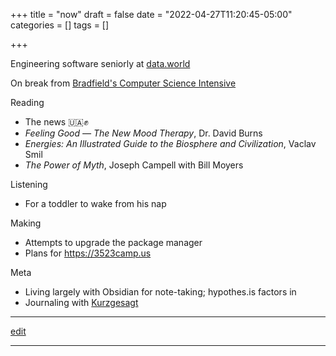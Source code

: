 +++
title = "now"
draft = false
date = "2022-04-27T11:20:45-05:00"
categories = []
tags = []

+++

Engineering software seniorly at [data.world](https://data.world)

On break from [Bradfield's Computer Science Intensive](https://bradfieldcs.com/csi)

Reading
  - The news 🇺🇦✊
  - _Feeling Good &mdash; The New Mood Therapy_, Dr. David Burns
  - _Energies: An Illustrated Guide to the Biosphere and Civilization_, Vaclav Smil
  - _The Power of Myth_, Joseph Campell with Bill Moyers

Listening
  - For a toddler to wake from his nap

Making
  - Attempts to upgrade the package manager
  - Plans for https://3523camp.us

Meta
  - Living largely with Obsidian for note-taking; hypothes.is factors in
  - Journaling with [Kurzgesagt](https://shop-us.kurzgesagt.org/collections/calendars-books/products/gratitude-journal?variant=32410837352496)

* * *

[edit](https://github.com/chrisbodhi/newschematic/edit/master/content/now.md)

* * *

